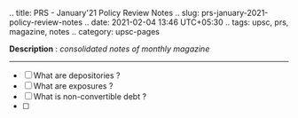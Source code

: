 .. title: PRS - January'21 Policy Review Notes
.. slug: prs-january-2021-policy-review-notes
.. date: 2021-02-04 13:46 UTC+05:30
.. tags: upsc, prs, magazine, notes
.. category: upsc-pages

**Description** : *consolidated notes of monthly magazine*

***
<!-- TEASER_END -->

- [ ] What are depositories ? 
- [ ] What are exposures ? 
- [ ] What is non-convertible debt ? 
- [ ] 